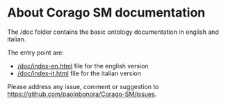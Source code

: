 About Corago SM documentation
===================
The /doc folder contains the basic ontology documentation in english and italian.

The entry point are:
- [/doc/index-en.html](index-en.html) file for the english version
- [/doc/index-it.html](doc/index-it.html) file for the italian version

Please address any issue, comment or suggestion to https://github.com/paolobonora/Corago-SM/issues.
